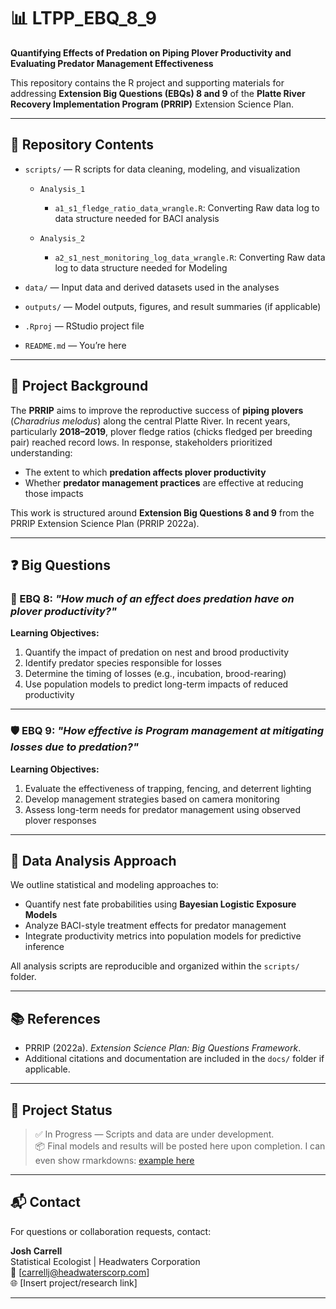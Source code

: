 # 📊 LTPP_EBQ_8_9

**Quantifying Effects of Predation on Piping Plover Productivity and Evaluating Predator Management Effectiveness**

This repository contains the R project and supporting materials for addressing **Extension Big Questions (EBQs) 8 and 9** of the **Platte River Recovery Implementation Program (PRRIP)** Extension Science Plan.

---

## 📁 Repository Contents

- `scripts/` — R scripts for data cleaning, modeling, and visualization
  - `Analysis_1`
      - `a1_s1_fledge_ratio_data_wrangle.R`: Converting Raw data log to data structure needed for BACI analysis
  
  - `Analysis_2`
    - `a2_s1_nest_monitoring_log_data_wrangle.R`: Converting Raw data log to data structure needed for Modeling
  
- `data/` — Input data and derived datasets used in the analyses
- `outputs/` — Model outputs, figures, and result summaries (if applicable)
- `.Rproj` — RStudio project file
- `README.md` — You’re here

---

## 🎯 Project Background

The **PRRIP** aims to improve the reproductive success of **piping plovers** (*Charadrius melodus*) along the central Platte River. In recent years, particularly **2018–2019**, plover fledge ratios (chicks fledged per breeding pair) reached record lows. In response, stakeholders prioritized understanding:

- The extent to which **predation affects plover productivity**
- Whether **predator management practices** are effective at reducing those impacts

This work is structured around **Extension Big Questions 8 and 9** from the PRRIP Extension Science Plan (PRRIP 2022a).

---

## ❓ Big Questions

### 🐣 EBQ 8: *"How much of an effect does predation have on plover productivity?"*

**Learning Objectives:**
1. Quantify the impact of predation on nest and brood productivity  
2. Identify predator species responsible for losses  
3. Determine the timing of losses (e.g., incubation, brood-rearing)  
4. Use population models to predict long-term impacts of reduced productivity  

---

### 🛡️ EBQ 9: *"How effective is Program management at mitigating losses due to predation?"*

**Learning Objectives:**
1. Evaluate the effectiveness of trapping, fencing, and deterrent lighting  
2. Develop management strategies based on camera monitoring  
3. Assess long-term needs for predator management using observed plover responses  

---

## 🧪 Data Analysis Approach

We outline statistical and modeling approaches to:
- Quantify nest fate probabilities using **Bayesian Logistic Exposure Models**
- Analyze BACI-style treatment effects for predator management
- Integrate productivity metrics into population models for predictive inference

All analysis scripts are reproducible and organized within the `scripts/` folder.

---

## 📚 References

- PRRIP (2022a). *Extension Science Plan: Big Questions Framework*.  
- Additional citations and documentation are included in the `docs/` folder if applicable.

---

## 🧭 Project Status

> ✅ In Progress — Scripts and data are under development.  
> 📦 Final models and results will be posted here upon completion.
> I can even show rmarkdowns: [example here](scripts/Markdown/exmplae.html)

---

## 📬 Contact

For questions or collaboration requests, contact:

**Josh Carrell**  
Statistical Ecologist | Headwaters Corporation  
📧 [carrellj@headwaterscorp.com]  
🌐 [Insert project/research link]

---

